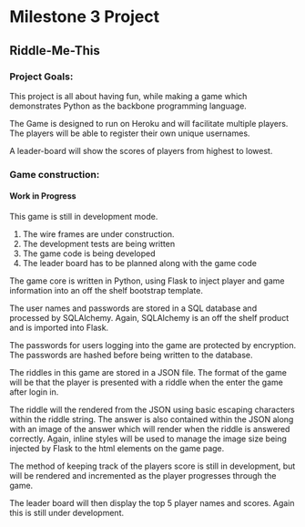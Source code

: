 <h1>Milestone 3 Project</h1>

<h2>Riddle-Me-This</h2>

<h3>Project Goals:</h3>
This project is all about having fun, while making a game which demonstrates Python as the backbone programming language.

The Game is designed to run on Heroku and will facilitate multiple players.  The players will be able to register their own unique usernames.  

A leader-board will show the scores of players from highest to lowest.

<h3>Game construction:</h3>

<h4>Work in Progress</h4>
This game is still in development mode.
<ol>
<li>The wire frames are under construction.</li>
<li>The development tests are being written</li>
<li>The game code is being developed</li>
<li>The leader board has to be planned along with the game code</li>
</ol>

The game core is written in Python, using Flask to inject player and game information into an off the shelf bootstrap template.

The user names and passwords are stored in a SQL database and processed by SQLAlchemy.  Again, SQLAlchemy is an off the shelf product and is imported into Flask.

The passwords for users logging into the game are protected by encryption.  The passwords are hashed before being written to the database.

The riddles in this game are stored in a JSON file. The format of the game will be that the player is presented with a riddle when the enter the game after login in.

The riddle will the rendered from the JSON using basic escaping characters within the riddle string.
The answer is also contained within the JSON along with an image of the answer which will render when the riddle is answered correctly. Again, inline styles will be used to manage the image size being injected by Flask to the html elements on the game page.

The method of keeping track of the players score is still in development, but will be rendered and incremented as the player progresses through the game.

The leader board will then  display the top 5 player names and scores.  Again this is still under development.

